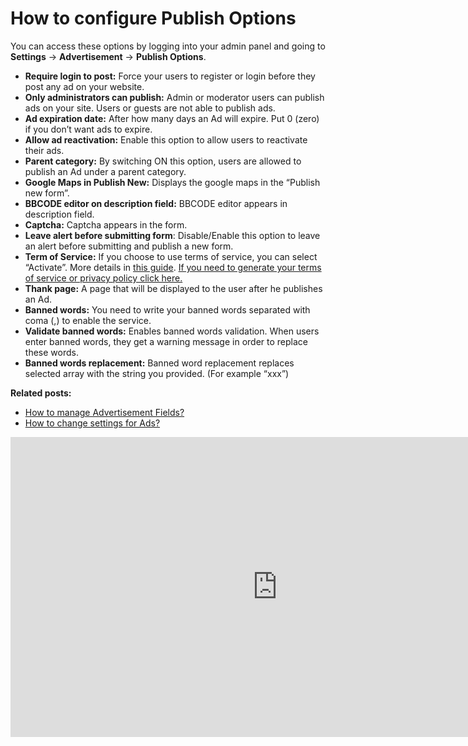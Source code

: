 # How to configure Publish Options

You can access these options by logging into your admin panel and going to  **Settings**  ->  **Advertisement**  ->  **Publish Options**.


-   **Require login to post:**  Force your users to register or login before they post any ad on your website.
-   **Only administrators can publish:**  Admin or moderator users can publish ads on your site. Users or guests are not able to publish ads.
-   **Ad expiration date:**  After how many days an Ad will expire. Put 0 (zero) if you don’t want ads to expire.
-   **Allow ad reactivation:**  Enable this option to allow users to reactivate their ads.
-   **Parent category:**  By switching ON this option, users are allowed to publish an Ad under a parent category.
-   **Google Maps in Publish New:**  Displays the google maps in the “Publish new form”.
-   **BBCODE editor on description field:**  BBCODE editor appears in description field.
-   **Captcha:**  Captcha appears in the form.
-   **Leave alert before submitting form**: Disable/Enable this option to leave an alert before submitting and publish a new form.
-   **Term of Service:**  If you choose to use terms of service, you can select “Activate”. More details in  [this guide](https://docs.yclas.com/how_to_add_pages).  [If you need to generate your terms of service or privacy policy click here.](https://www.shareasale.com/r.cfm?b=854385&u=1782794&m=65338)
-   **Thank page:**  A page that will be displayed to the user after he publishes an Ad.
-   **Banned words:**  You need to write your banned words separated with coma (,) to enable the service.
-   **Validate banned words:**  Enables banned words validation. When users enter banned words, they get a warning message in order to replace these words.
-   **Banned words replacement:**  Banned word replacement replaces selected array with the string you provided. (For example “xxx”)

  
**Related posts:**

-   [How to manage Advertisement Fields?](https://docs.yclas.com/how-to-manage-advertisement-fields)
-   [How to change settings for Ads?](Advertisement-change-settings-for-ads.md)

<iframe width="854" height="480" src="https://www.youtube.com/embed/QO_pOV8RtMo" frameborder="0" allow="accelerometer; autoplay; encrypted-media; gyroscope; picture-in-picture" allowfullscreen></iframe>


